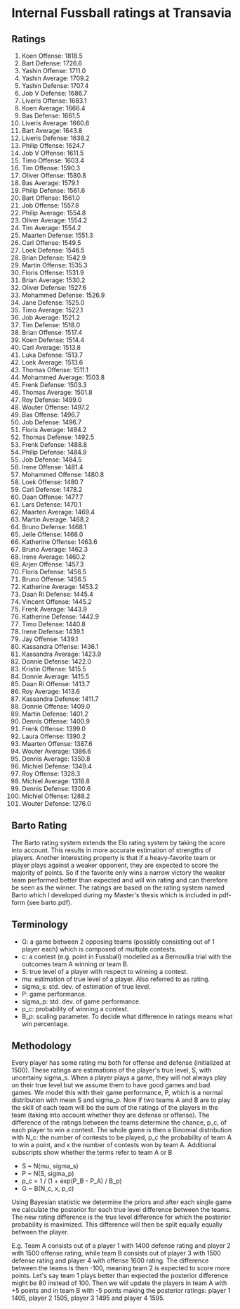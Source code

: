 # Internal Fussball ratings at Transavia
## Ratings
1. Koen Offense: 1818.5 
2. Bart Defense: 1726.6 
3. Yashin Offense: 1711.0 
4. Yashin Average: 1709.2 
5. Yashin Defense: 1707.4 
6. Job V Defense: 1686.7 
7. Liveris Offense: 1683.1 
8. Koen Average: 1666.4 
9. Bas Defense: 1661.5 
10. Liveris Average: 1660.6 
11. Bart Average: 1643.8 
12. Liveris Defense: 1638.2 
13. Philip Offense: 1624.7 
14. Job V Offense: 1611.5 
15. Timo Offense: 1603.4 
16. Tim Offense: 1590.3 
17. Oliver Offense: 1580.8 
18. Bas Average: 1579.1 
19. Philip  Defense: 1561.6 
20. Bart Offense: 1561.0 
21. Job Offense: 1557.8 
22. Philip Average: 1554.8 
23. Oliver Average: 1554.2 
24. Tim Average: 1554.2 
25. Maarten Defense: 1551.3 
26. Carl Offense: 1549.5 
27. Loek Defense: 1546.5 
28. Brian Defense: 1542.9 
29. Martin Offense: 1535.3 
30. Floris Offense: 1531.9 
31. Brian Average: 1530.2 
32. Oliver Defense: 1527.6 
33. Mohammed Defense: 1526.9 
34. Jane Defense: 1525.0 
35. Timo Average: 1522.1 
36. Job Average: 1521.2 
37. Tim Defense: 1518.0 
38. Brian Offense: 1517.4 
39. Koen Defense: 1514.4 
40. Carl Average: 1513.8 
41. Luka Defense: 1513.7 
42. Loek Average: 1513.6 
43. Thomas Offense: 1511.1 
44. Mohammed Average: 1503.8 
45. Frenk  Defense: 1503.3 
46. Thomas Average: 1501.8 
47. Roy Defense: 1499.0 
48. Wouter Offense: 1497.2 
49. Bas Offense: 1496.7 
50. Job  Defense: 1496.7 
51. Floris Average: 1494.2 
52. Thomas Defense: 1492.5 
53. Frenk Defense: 1488.8 
54. Philip Defense: 1484.9 
55. Job Defense: 1484.5 
56. Irene Offense: 1481.4 
57. Mohammed Offense: 1480.8 
58. Loek Offense: 1480.7 
59. Carl Defense: 1478.2 
60. Daan Offense: 1477.7 
61. Lars Defense: 1470.1 
62. Maarten Average: 1469.4 
63. Martin Average: 1468.2 
64. Bruno Defense: 1468.1 
65. Jelle Offense: 1468.0 
66. Katherine Offense: 1463.6 
67. Bruno Average: 1462.3 
68. Irene Average: 1460.2 
69. Arjen Offense: 1457.3 
70. Floris Defense: 1456.5 
71. Bruno Offense: 1456.5 
72. Katherine Average: 1453.2 
73. Daan Ri Defense: 1445.4 
74. Vincent Offense: 1445.2 
75. Frenk Average: 1443.9 
76. Katherine Defense: 1442.9 
77. Timo Defense: 1440.8 
78. Irene Defense: 1439.1 
79. Jay Offense: 1439.1 
80. Kassandra Offense: 1436.1 
81. Kassandra Average: 1423.9 
82. Donnie Defense: 1422.0 
83. Kristin Offense: 1415.5 
84. Donnie Average: 1415.5 
85. Daan Ri Offense: 1413.7 
86. Roy Average: 1413.6 
87. Kassandra Defense: 1411.7 
88. Donnie Offense: 1409.0 
89. Martin Defense: 1401.2 
90. Dennis Offense: 1400.9 
91. Frenk Offense: 1399.0 
92. Laura Offense: 1390.2 
93. Maarten Offense: 1387.6 
94. Wouter Average: 1386.6 
95. Dennis Average: 1350.8 
96. Michiel Defense: 1349.4 
97. Roy Offense: 1328.3 
98. Michiel Average: 1318.8 
99. Dennis Defense: 1300.6 
100. Michiel Offense: 1288.2 
101. Wouter Defense: 1276.0 

## Barto Rating
The Barto rating system extends the Elo rating system by taking the score into account. This results in more accurate estimation of strengths of players. Another interesting property is that if a heavy-favorite team or player plays against a weaker opponent, they are expected to score the majority of points. So if the favorite only wins a narrow victory the weaker team performed better than expected and will win rating and can therefore be seen as the winner. The ratings are based on the rating system named Barto which I developed during my Master's thesis which is included in pdf-form (see barto.pdf).
## Terminology
- G: a game between 2 opposing teams (possibly consisting out of 1 player each) which is composed of multiple contests.
- c: a contest (e.g. point in Fussball) modelled as a Bernoullia trial with the outcomes team A winning or team B.
- S: true level of a player with respect to winning a contest.
- mu: estimation of true level of a player. Also referred to as rating.
- sigma_s: std. dev. of estimation of true level.
- P: game performance.
- sigma_p: std. dev. of game performance.
- p_c: probability of winning a contest.
- B_p: scaling parameter. To decide what difference in ratings means what win percentage.
## Methodology
Every player has some rating mu both for offense and defense (initialized at 1500). These ratings are estimations of the player's true level, S, with uncertainy sigma_s. When a player plays a game, they will not always play on their true level but we assume them to have good games and bad games. We model this with their game performance, P, which is a normal distribution with mean S and sigma_p. Now if two teams A and B are to play the skill of each team will be the sum of the ratings of the players in the team (taking into account whether they are defense or offense). The difference of the ratings between the teams determine the chance, p_c, of each player to win a contest. The whole game is then a Binomial distribution with N_c: the number of contests to be played, p_c the probability of team A to win a point, and x the number of contests won by team A. Additional subscripts show whether the terms refer to team A or B
- S ~ N(mu, sigma_s)
- P ~ N(S, sigma_p)
- p_c = 1 / (1 + exp(P_B - P_A) / B_p)
- G ~ B(N_c, x, p_c)

Using Bayesian statistic we determine the priors and after each single game we calculate the posterior for each true level difference between the teams. The new rating difference is the true level difference for which the posterior probability is maximized. This difference will then be split equally equally between the player. 

E.g. Team A consists out of a player 1 with 1400 defense rating and player 2 with 1500 offense rating, while team B consists out of player 3 with 1500 defense rating and player 4 with offense 1600 rating. The difference between the teams is then -100, meaning team 2 is expected to score more points. Let's say team 1 plays better than expected the posterior difference might be 80 instead of 100. Then we will update the players in team A with +5 points and in team B with -5 points making the posterior ratings: player 1 1405, player 2 1505, player 3 1495 and player 4 1595.